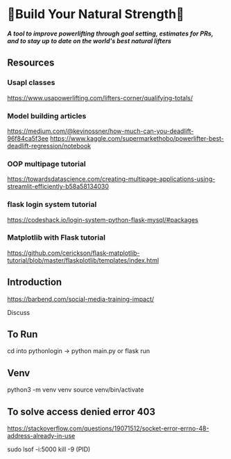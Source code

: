 # 🔨Build Your Natural Strength🔨
_**A tool to improve powerlifting through goal setting, estimates for  PRs, and to stay up to date on the world's best natural lifters**_

## Resources

### Usapl classes
https://www.usapowerlifting.com/lifters-corner/qualifying-totals/

### Model building articles
https://medium.com/@kevinossner/how-much-can-you-deadlift-96f84ca5f3ee
https://www.kaggle.com/supermarkethobo/powerlifter-best-deadlift-regression/notebook

### OOP multipage tutorial
https://towardsdatascience.com/creating-multipage-applications-using-streamlit-efficiently-b58a58134030

### flask login system tutorial
https://codeshack.io/login-system-python-flask-mysql/#packages

### Matplotlib with Flask tutorial
https://github.com/cerickson/flask-matplotlib-tutorial/blob/master/flaskplotlib/templates/index.html


## Introduction 
https://barbend.com/social-media-training-impact/

Discuss

## To Run
cd into pythonlogin -> python main.py or flask run

## Venv
python3 -m venv venv
source venv/bin/activate

## To solve access denied error 403
https://stackoverflow.com/questions/19071512/socket-error-errno-48-address-already-in-use

sudo lsof -i:5000
kill -9 (PID)